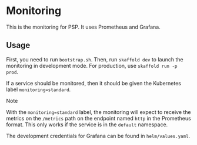 # Monitoring

This is the monitoring for PSP.
It uses Prometheus and Grafana.

## Usage

First, you need to run `bootstrap.sh`.
Then, run `skaffold dev` to launch the monitoring in development mode.
For production, use `skaffold run -p prod`.

If a service should be monitored, then it should be given the Kubernetes label `monitoring=standard`.

> [!NOTE]
> With the `monitoring=standard` label, the monitoring will expect to receive the
> metrics on the `/metrics` path on the endpoint named `http` in the Prometheus format.
> This only works if the service is in the `default` namespace.

The development credentials for Grafana can be found in `helm/values.yaml`.

